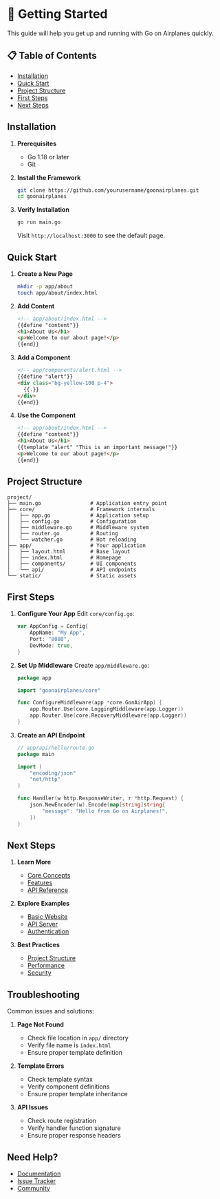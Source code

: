 # 🚀 Getting Started

This guide will help you get up and running with Go on Airplanes quickly.

## 📋 Table of Contents

- [Installation](#installation)
- [Quick Start](#quick-start)
- [Project Structure](#project-structure)
- [First Steps](#first-steps)
- [Next Steps](#next-steps)

## Installation

1. **Prerequisites**
   - Go 1.18 or later
   - Git

2. **Install the Framework**
   ```bash
   git clone https://github.com/yourusername/goonairplanes.git
   cd goonairplanes
   ```

3. **Verify Installation**
   ```bash
   go run main.go
   ```
   Visit `http://localhost:3000` to see the default page.

## Quick Start

1. **Create a New Page**
   ```bash
   mkdir -p app/about
   touch app/about/index.html
   ```

2. **Add Content**
   ```html
   <!-- app/about/index.html -->
   {{define "content"}}
   <h1>About Us</h1>
   <p>Welcome to our about page!</p>
   {{end}}
   ```

3. **Add a Component**
   ```html
   <!-- app/components/alert.html -->
   {{define "alert"}}
   <div class="bg-yellow-100 p-4">
     {{.}}
   </div>
   {{end}}
   ```

4. **Use the Component**
   ```html
   <!-- app/about/index.html -->
   {{define "content"}}
   <h1>About Us</h1>
   {{template "alert" "This is an important message!"}}
   <p>Welcome to our about page!</p>
   {{end}}
   ```

## Project Structure

```
project/
├── main.go                # Application entry point
├── core/                  # Framework internals
│   ├── app.go             # Application setup
│   ├── config.go          # Configuration
│   ├── middleware.go      # Middleware system
│   ├── router.go          # Routing
│   └── watcher.go         # Hot reloading
├── app/                   # Your application
│   ├── layout.html        # Base layout
│   ├── index.html         # Homepage
│   ├── components/        # UI components
│   └── api/               # API endpoints
└── static/                # Static assets
```

## First Steps

1. **Configure Your App**
   Edit `core/config.go`:
   ```go
   var AppConfig = Config{
       AppName: "My App",
       Port: "8080",
       DevMode: true,
   }
   ```

2. **Set Up Middleware**
   Create `app/middleware.go`:
   ```go
   package app

   import "goonairplanes/core"

   func ConfigureMiddleware(app *core.GonAirApp) {
       app.Router.Use(core.LoggingMiddleware(app.Logger))
       app.Router.Use(core.RecoveryMiddleware(app.Logger))
   }
   ```

3. **Create an API Endpoint**
   ```go
   // app/api/hello/route.go
   package main

   import (
       "encoding/json"
       "net/http"
   )

   func Handler(w http.ResponseWriter, r *http.Request) {
       json.NewEncoder(w).Encode(map[string]string{
           "message": "Hello from Go on Airplanes!",
       })
   }
   ```

## Next Steps

1. **Learn More**
   - [Core Concepts](core-concepts.md)
   - [Features](features/README.md)
   - [API Reference](api/README.md)

2. **Explore Examples**
   - [Basic Website](examples/basic-website.md)
   - [API Server](examples/api-server.md)
   - [Authentication](examples/authentication.md)

3. **Best Practices**
   - [Project Structure](best-practices.md#project-structure)
   - [Performance](best-practices.md#performance)
   - [Security](best-practices.md#security)

## Troubleshooting

Common issues and solutions:

1. **Page Not Found**
   - Check file location in `app/` directory
   - Verify file name is `index.html`
   - Ensure proper template definition

2. **Template Errors**
   - Check template syntax
   - Verify component definitions
   - Ensure proper template inheritance

3. **API Issues**
   - Check route registration
   - Verify handler function signature
   - Ensure proper response headers

## Need Help?

- [Documentation](README.md)
- [Issue Tracker](https://github.com/yourusername/goonairplanes/issues)
- [Community](https://github.com/yourusername/goonairplanes/discussions) 